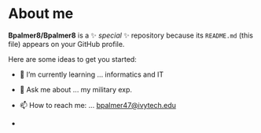 # About me 


**Bpalmer8/Bpalmer8** is a ✨ _special_ ✨ repository because its `README.md` (this file) appears on your GitHub profile.

Here are some ideas to get you started:


- 🌱 I’m currently learning ... informatics and IT


- 💬 Ask me about ... my military exp.
- 📫 How to reach me: ... bpalmer47@ivytech.edu
-
